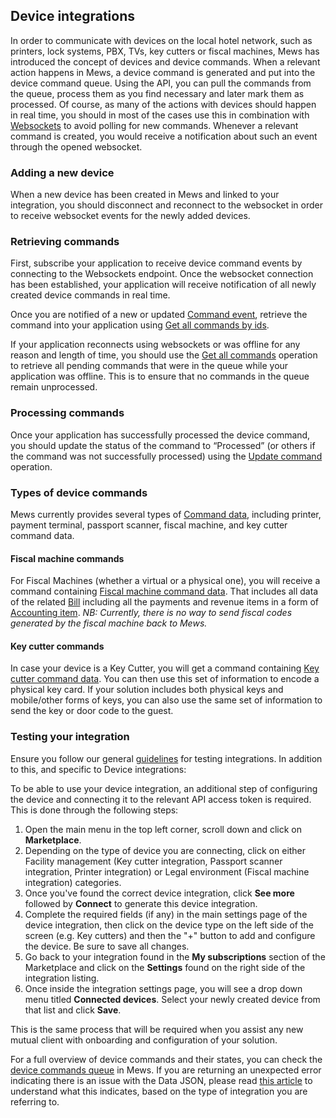 ## Device integrations

In order to communicate with devices on the local hotel network, such as printers, lock systems, PBX, TVs, key cutters or fiscal machines, Mews has introduced the concept of devices and device commands. When a relevant action happens in Mews, a device command is generated and put into the device command queue. Using the API, you can pull the commands from the queue, process them as you find necessary and later mark them as processed. Of course, as many of the actions with devices should happen in real time, you should in most of the cases use this in combination with [Websockets](../websockets.md) to avoid polling for new commands. Whenever a relevant command is created, you would receive a notification about such an event through the opened websocket.

### Adding a new device 

When a new device has been created in Mews and linked to your integration, you should disconnect and reconnect to the websocket in order to receive websocket events for the newly added devices. 

### Retrieving commands 

First, subscribe your application to receive device command events by connecting to the Websockets endpoint. Once the websocket connection has been established, your application will receive notification of all newly created device commands in real time.  

Once you are notified of a new or updated [Command event](../websockets.md#command-event), retrieve the command into your application using [Get all commands by ids](../operations/integrations.md#get-all-commands-by-ids). 

If your application reconnects using websockets or was offline for any reason and length of time, you should use the [Get all commands](../operations/integrations.md#get-all-commands) operation to retrieve all pending commands that were in the queue while your application was offline. This is to ensure that no commands in the queue remain unprocessed.  

### Processing commands 

Once your application has successfully processed the device command, you should update the status of the command to “Processed” (or others if the command was not successfully processed) using the [Update command](../operations/integrations.md#update-command) operation. 

### Types of device commands
Mews currently provides several types of [Command data](../operations/integrations.md#command-data), including printer, payment terminal, passport scanner, fiscal machine, and key cutter command data.

#### Fiscal machine commands

For Fiscal Machines (whether a virtual or a physical one), you will receive a command containing [Fiscal machine command data](../operations/integrations.md#fiscal-machine-command-data). That includes all data of the related [Bill](../operations/finance.md#bill) including all the payments and revenue items in a form of [Accounting item](../operations/finance.md#accounting-item). 
*NB: Currently, there is no way to send fiscal codes generated by the fiscal machine back to Mews.*

#### Key cutter commands

In case your device is a Key Cutter, you will get a command containing [Key cutter command data](../operations/integrations.md#key-cutter-command-data). You can then use this set of information to encode a physical key card. If your solution includes both physical keys and mobile/other forms of keys, you can also use the same set of information to send the key or door code to the guest.  

### Testing your integration

Ensure you follow our general [guidelines](../guidelines.md) for testing integrations. In addition to this, and specific to Device integrations:

To be able to use your device integration, an additional step of configuring the device and connecting it to the relevant API access token is required. This is done through the following steps:

1. Open the main menu in the top left corner, scroll down and click on **Marketplace**.
2. Depending on the type of device you are connecting, click on either Facility management (Key cutter integration, Passport scanner integration, Printer integration) or Legal environment (Fiscal machine integration) categories.
3. Once you've found the correct device integration, click **See more** followed by **Connect** to generate this device integration.
4. Complete the required fields (if any) in the main settings page of the device integration, then click on the device type on the left side of the screen (e.g. Key cutters) and then the "+" button to add and configure the device. Be sure to save all changes. 
5. Go back to your integration found in the **My subscriptions** section of the Marketplace and click on the **Settings** found on the right side of the integration listing.
6. Once inside the integration settings page, you will see a drop down menu titled **Connected devices**. Select your newly created device from that list and click **Save**.

This is the same process that will be required when you assist any new mutual client with onboarding and configuration of your solution.

For a full overview of device commands and their states, you can check the [device commands queue](https://intercom.help/mews-systems/en/articles/4245952-device-commands-queue) in Mews. If you are returning an unexpected error indicating there is an issue with the Data JSON, please read [this article](https://intercom.help/mews-systems/en/articles/4394724-data-json-incorrect-or-unsupported-device) to understand what this indicates, based on the type of integration you are referring to.
